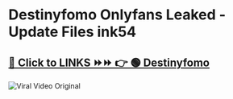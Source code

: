
 # Destinyfomo Onlyfans Leaked - Update Files ink54

## <h2><a href="https://clipsfans.com/Destinyfomo&ref=git">🔗 Click to LINKS ⏩⏩ 👉 🟢 Destinyfomo </a></h2>

<a href="https://clipsfans.com/Destinyfomo&ref=git" rel="nofollow" data-target="animated-image.originalLink"><img src="https://i.ibb.co.com/xMMVF88/686577567.gif" alt="Viral Video Original" style="max-width: 100%; display: inline-block;" data-target="animated-image.originalImage"></a>

